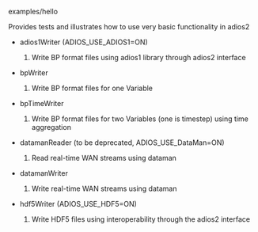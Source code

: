 examples/hello 

Provides tests and illustrates how to use very basic functionality in adios2

* adios1Writer (ADIOS_USE_ADIOS1=ON)
    1. Write BP format files using adios1 library through adios2 interface  
	
* bpWriter
    1. Write BP format files for one Variable
    
* bpTimeWriter
    1. Write BP format files for two Variables (one is timestep) using time aggregation
    
* datamanReader (to be deprecated, ADIOS_USE_DataMan=ON)
    1. Read real-time WAN streams using dataman
    
* datamanWriter
    1. Write real-time WAN streams using dataman 
    
* hdf5Writer (ADIOS_USE_HDF5=ON)
    1. Write HDF5 files using interoperability through the adios2 interface 